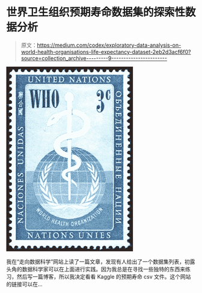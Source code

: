 # 世界卫生组织预期寿命数据集的探索性数据分析

> 原文：<https://medium.com/codex/exploratory-data-analysis-on-world-health-organisations-life-expectancy-dataset-2eb2d3acf6f0?source=collection_archive---------9----------------------->

![](img/50f4fbc1bce05b44e6c05b89fc867731.png)

我在“走向数据科学”网站上读了一篇文章，发现有人给出了一个数据集列表，初露头角的数据科学家可以在上面进行实践。因为我总是在寻找一些独特的东西来练习，然后写一篇博客，所以我决定看看 Kaggle 的预期寿命 csv 文件。这个网站的链接可以在…